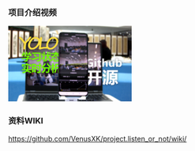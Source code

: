 
### 项目介绍视频

<a href="https://www.bilibili.com/video/BV1kj411m7of/">
  <img src="./image(README)/p1.png" width=250>
</a>

### 资料WIKI

https://github.com/VenusXK/project.listen_or_not/wiki/
